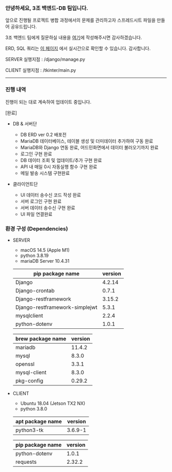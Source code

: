 ### 안녕하세요, 3조 백엔드-DB 팀입니다.

앞으로 진행될 프로젝트 병합 과정에서의 문제를 관리하고자 스프레드시트 파일을 만들어 공유드립니다.

3조 백엔드 팀에게 질문하실 내용을 [여기](https://docs.google.com/spreadsheets/d/18vAw3wEnwzzxgxT8H-mUfDs_zQrDpR-gX497ZFPqaRw/edit?gid=833081153#gid=833081153)에 작성해주시면 감사하겠습니다.

ERD, SQL 쿼리는 [이 페이지](https://www.notion.so/haru-yun/ERD-ver-1-0-b0ca2b57cc8e4853adafbd6ba486a2d0?source=copy_link) 에서 실시간으로 확인할 수 있습니다. 감사합니다.

SERVER 실행지점 : /django/manage.py

CLIENT 실행지점 : /tkinter/main.py

---

### 진행 내역

진행이 되는 대로 계속하여 업데이트 중입니다.

[완료]

-   DB & 서버단

    -   DB ERD ver 0.2 배포전
    -   MariaDB 데이터베이스, 테이블 생성 및 더미데이터 추가하여 구동 완료
    -   MariaDB와 Django 연동 완료, 어드민화면에서 데이터 불러오기까지 완료
    -   로그인 구현 완료
    -   DB 데이터 조회 및 업데이트/추가 구현 완료
    -   API 내 매일 0시 자동실행 함수 구현 완료
    -   메일 발송 시스템 구현완료

-   클라이언트단
    -   UI 데이터 송수신 코드 작성 완료
    -   서버 로그인 구현 완료
    -   서버 데이터 송수신 구현 완료
    -   UI 파일 연결완료


### 환경 구성 (Dependencies)

-   SERVER

    -   macOS 14.5 (Apple M1)
    -   python 3.8.19
    -   mariaDB Server 10.4.31

    | pip package name               | version |
    | ------------------------------ | ------- |
    | Django                         | 4.2.14  |
    | Django-crontab                 | 0.7.1   |
    | Django-restframework           | 3.15.2  |
    | Django-restframework-simplejwt | 5.3.1   |
    | mysqlclient                    | 2.2.4   |
    | python-dotenv                  | 1.0.1   |

    | brew package name | version |
    | ----------------- | ------- |
    | mariadb           | 11.4.2  |
    | mysql             | 8.3.0   |
    | openssl           | 3.3.1   |
    | mysql-client      | 8.3.0   |
    | pkg-config        | 0.29.2  |

-   CLIENT

    -   Ubuntu 18.04 (Jetson TX2 NX)
    -   python 3.8.0

    | apt package name | version |
    | ---------------- | ------- |
    | python3-tk       | 3.6.9-1 |

    | pip package name | version |
    | ---------------- | ------- |
    | python-dotenv    | 1.0.1   |
    | requests         | 2.32.2  |
